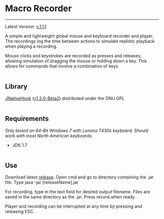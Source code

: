 Macro Recorder
=============
------------------------------------------
Latest Version: [v.1.1.1][releases]

A simple and lightweight global mouse and keyboard recorder and player. The recordings log the time between actions to simulate realistic playback when playing a recording. 

Mouse clicks and keystrokes are recorded as presses and releases, allowing simulation of dragging the mouse or holding down a key. This allows for commands that involve a combination of keys.
<br></br>

Library
----
[JNativeHook][home] ([v1.2.0-Beta2][git]) distributed under the GNU GPL
<br></br>

Requirements
----
*Only tested on 64-Bit Windows 7 with Lenono T430s keyboard. Should work with most North American keyboards.*

- JDK 1.7
<br></br>

Use
----
Download latest [release][releases]. Open cmd and go to directory containing the .jar file. Type java -jar [releaseName].jar

For recording, type in the text field for desired output filename. Files are saved in the same directory as the .jar. Press record when ready.

Player and recording can be interrupted at any time by pressing and releasing ESC.

[home]:https://code.google.com/p/jnativehook/
[git]:https://github.com/kwhat/jnativehook/releases
[releases]:https://github.com/georgeke/macroRecorder/releases
    
